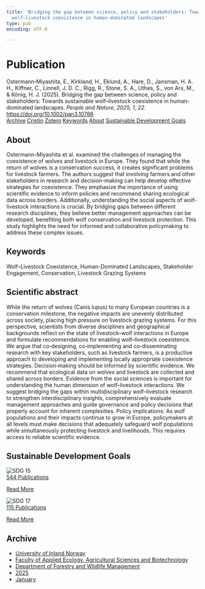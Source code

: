 ```yaml
---
title: 'Bridging the gap between science, policy and stakeholders: Towards sustainable
  wolf–livestock coexistence in human‐dominated landscapes'
type: pub
encoding: UTF-8

---
```

<h1>Publication</h1>
<article id="csl-bib-container-4KT949LA" class="csl-bib-container">
  <div class="csl-bib-body"> <div class="csl-entry">Ostermann‐Miyashita, E., Kirkland, H., Eklund, A., Hare, D., Jansman, H. A. H., Kiffner, C., Linnell, J. D. C., Rigg, R., Stone, S. A., Uthes, S., von Arx, M., &#38; König, H. J. (2025). Bridging the gap between science, policy and stakeholders: Towards sustainable wolf–livestock coexistence in human‐dominated landscapes. <i>People and Nature</i>, <i>2025, 1, 22</i>. <a href="https://doi.org/10.1002/pan3.10786">https://doi.org/10.1002/pan3.10786</a></div> </div>
  <div class="csl-bib-buttons">
    <a href="#taxonomy-article-4KT949LA" alt="archive" class="csl-bib-button">Archive</a>
    <a href="https://app.cristin.no/results/show.jsf?id=2347597" alt="Cristin" class="csl-bib-button">Cristin</a>
    <a href="http://zotero.org/groups/5881554/items/4KT949LA" alt="Zotero" class="csl-bib-button">Zotero</a>
    <a href="#keywords-article-4KT949LA" alt="keywords" class="csl-bib-button">Keywords</a>
    <a href="#about-article-4KT949LA" alt="about_pub" class="csl-bib-button">About</a>
    <a href="#sdg-article-4KT949LA" alt="sdg" class="csl-bib-button">Sustainable Development Goals</a>
  </div>
  <div id="csl-bib-meta-container-4KT949LA"></div>
</article>
<div id="csl-bib-meta-4KT949LA" class="csl-bib-meta">
  <article id="about-article-4KT949LA" class="about_pub-article">
    <h1>About</h1>
    Ostermann-Miyashita et al. examined the challenges of managing the coexistence of wolves and livestock in Europe. They found that while the return of wolves is a conservation success, it creates significant problems for livestock farmers. The authors suggest that involving farmers and other stakeholders in research and decision-making can help develop effective strategies for coexistence. They emphasize the importance of using scientific evidence to inform policies and recommend sharing ecological data across borders. Additionally, understanding the social aspects of wolf-livestock interactions is crucial. By bridging gaps between different research disciplines, they believe better management approaches can be developed, benefiting both wolf conservation and livestock protection. This study highlights the need for informed and collaborative policymaking to address these complex issues.
  </article>
  <article id="keywords-article-4KT949LA" class="keywords-article">
    <h1>Keywords</h1>
    Wolf–Livestock Coexistence, Human-Dominated Landscapes, Stakeholder Engagement, Conservation, Livestock Grazing Systems
  </article>
  <article id="abstract-article-4KT949LA" class="abstract-article">
    <h1>Scientific abstract</h1>
    While the return of wolves (Canis lupus) to many European countries is a conservation milestone, the negative impacts are unevenly distributed across society, placing high pressure on livestock grazing systems. For this perspective, scientists from diverse disciplines and geographical backgrounds reflect on the state of livestock–wolf interactions in Europe and formulate recommendations for enabling wolf–livestock coexistence. We argue that co‐designing, co‐implementing and co‐disseminating research with key stakeholders, such as livestock farmers, is a productive approach to developing and implementing locally appropriate coexistence strategies. Decision‐making should be informed by scientific evidence. We recommend that ecological data on wolves and livestock are collected and shared across borders. Evidence from the social sciences is important for understanding the human dimension of wolf–livestock interactions. We suggest bridging the gaps within multidisciplinary wolf–livestock research to strengthen interdisciplinary insights, comprehensively evaluate management approaches and guide governance and policy decisions that properly account for inherent complexities. Policy implications: As wolf populations and their impacts continue to grow in Europe, policymakers at all levels must make decisions that adequately safeguard wolf populations while simultaneously protecting livestock and livelihoods. This requires access to reliable scientific evidence.
  </article>
  <article id="sdg-article-4KT949LA" class="sdg-article">
    <h1>Sustainable Development Goals</h1>
    <div class="sdg-container"><div id="sdg15" class="sdg">
        <img src="{{< params subfolder >}}images/sdg/sdg15_en.png" class="image" alt="SDG 15">
        <div class="sdg-overlay">
          <a href="{{< params subfolder >}}en/archive/?sdg=15#archive" class="sdg-publication-count"><span>544</span> Publications</a>
          <p><a href="https://sdgs.un.org/goals/goal15" class="sdg-read-more">Read More</a></p>
        </div>
      </div> <div id="sdg17" class="sdg">
        <img src="{{< params subfolder >}}images/sdg/sdg17_en.png" class="image" alt="SDG 17">
        <div class="sdg-overlay">
          <a href="{{< params subfolder >}}en/archive/?sdg=17#archive" class="sdg-publication-count"><span>115</span> Publications</a>
          <p><a href="https://sdgs.un.org/goals/goal17" class="sdg-read-more">Read More</a></p>
        </div>
      </div></div>
  </article>
  <article id="taxonomy-article-4KT949LA" class="taxonomy-article">
    <h1>Archive</h1>
    <ul>
      <li><a href="{{< params subfolder >}}en/archive/?key=3DCRN523">University of Inland Norway</a></li>
      <li><a href="{{< params subfolder >}}en/archive/?key=T77LXH6D">Faculty of Applied Ecology, Agricultural Sciences and Biotechnology</a></li>
      <li><a href="{{< params subfolder >}}en/archive/?key=7TRARPE3">Department of Forestry and Wildlife Management</a></li>
      <li><a href="{{< params subfolder >}}en/archive/?key=H5L4MZHE">2025</a></li>
      <li><a href="{{< params subfolder >}}en/archive/?key=Z4NRWY2R">January</a></li>
    </ul>
  </article>
</div>
